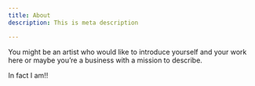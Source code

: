 ```yaml
---
title: About
description: This is meta description

---
```

You might be an artist who would like to introduce yourself and your work here or maybe you’re a business with a mission to describe.

In fact I am!!